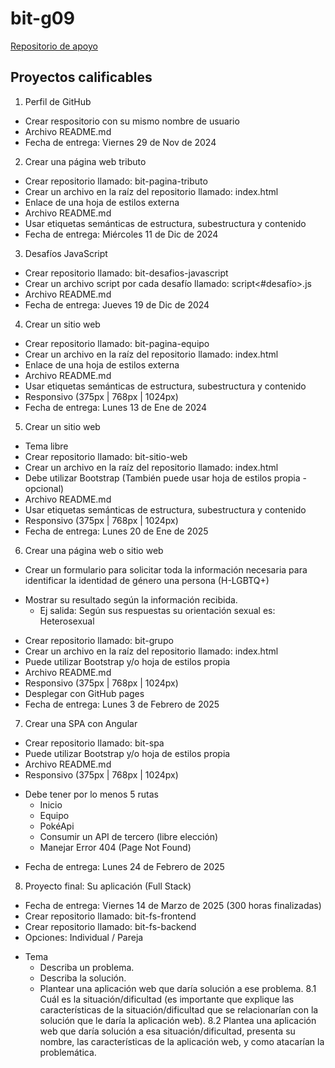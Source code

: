 # bit-g09

[Repositorio de apoyo](https://github.com/javierandres-dev/bit-g09)

## Proyectos calificables
1. Perfil de GitHub
- Crear respositorio con su mismo nombre de usuario
- Archivo README.md
- Fecha de entrega: Viernes 29 de Nov de 2024
2. Crear una página web tributo
- Crear repositorio llamado: bit-pagina-tributo
- Crear un archivo en la raíz del repositorio llamado: index.html
- Enlace de una hoja de estilos externa
- Archivo README.md
- Usar etiquetas semánticas de estructura, subestructura y contenido
- Fecha de entrega: Miércoles 11 de Dic de 2024
3. Desafíos JavaScript
- Crear repositorio llamado: bit-desafios-javascript
- Crear un archivo script por cada desafío llamado: script<#desafío>.js
- Archivo README.md
- Fecha de entrega: Jueves 19 de Dic de 2024
4. Crear un sitio web
- Crear repositorio llamado: bit-pagina-equipo
- Crear un archivo en la raíz del repositorio llamado: index.html
- Enlace de una hoja de estilos externa
- Archivo README.md
- Usar etiquetas semánticas de estructura, subestructura y contenido
- Responsivo (375px | 768px | 1024px)
- Fecha de entrega: Lunes 13 de Ene de 2024
5. Crear un sitio web
- Tema libre
- Crear repositorio llamado: bit-sitio-web
- Crear un archivo en la raíz del repositorio llamado: index.html
- Debe utilizar Bootstrap (También puede usar hoja de estilos propia - opcional)
- Archivo README.md
- Usar etiquetas semánticas de estructura, subestructura y contenido
- Responsivo (375px | 768px | 1024px)
- Fecha de entrega: Lunes 20 de Ene de 2025
6. Crear una página web o sitio web
- Crear un formulario para solicitar toda la información necesaria para
identificar la identidad de género una persona (H-LGBTQ+)
* Mostrar su resultado según la información recibida.
  - Ej salida: Según sus respuestas su orientación sexual es: Heterosexual
- Crear repositorio llamado: bit-grupo
- Crear un archivo en la raíz del repositorio llamado: index.html
- Puede utilizar Bootstrap y/o hoja de estilos propia
- Archivo README.md
- Responsivo (375px | 768px | 1024px)
- Desplegar con GitHub pages
- Fecha de entrega: Lunes 3 de Febrero de 2025
7. Crear una SPA con Angular
- Crear repositorio llamado: bit-spa
- Puede utilizar Bootstrap y/o hoja de estilos propia
- Archivo README.md
- Responsivo (375px | 768px | 1024px)
* Debe tener por lo menos 5 rutas
  - Inicio
  - Equipo
  - PokéApi
  - Consumir un API de tercero (libre elección)
  - Manejar Error 404 (Page Not Found)
- Fecha de entrega: Lunes 24 de Febrero de 2025
8. Proyecto final: Su aplicación (Full Stack)
- Fecha de entrega: Viernes 14 de Marzo de 2025 (300 horas finalizadas)
- Crear repositorio llamado: bit-fs-frontend
- Crear repositorio llamado: bit-fs-backend
- Opciones: Individual / Pareja
* Tema
  - Describa un problema.
  - Describa la solución.
  - Plantear una aplicación web que daría solución a ese problema.
8.1 Cuál es la situación/dificultad (es importante que explique las
características de la situación/dificultad que se relacionarían con la solución
que le daría la aplicación web).
8.2 Plantea una aplicación web que daría solución a esa situación/dificultad,
presenta su nombre, las características de la aplicación web, y como atacarían
la problemática.
